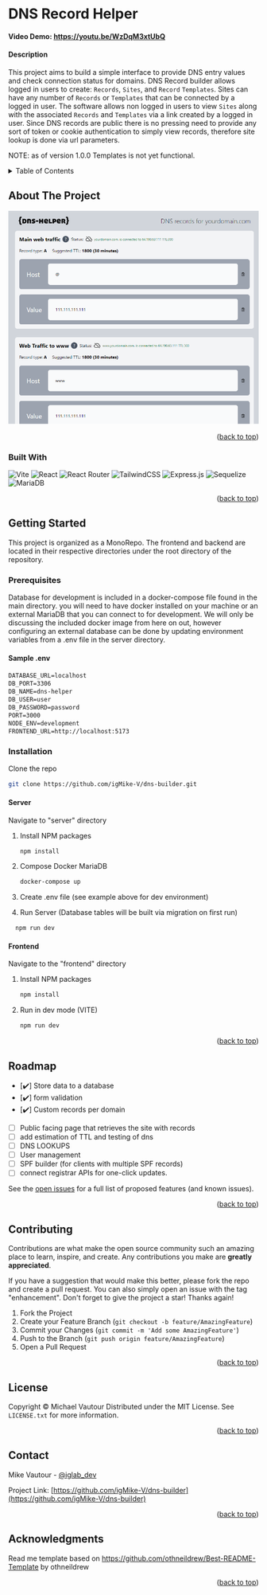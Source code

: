 <a name="readme-top"></a>
# DNS Record Helper
#### Video Demo:  https://youtu.be/WzDqM3xtUbQ
#### Description

This project aims to build a simple interface to provide DNS entry values and check connection status for domains. DNS Record builder allows logged in users to create: `Records`, `Sites`, and `Record` `Templates`.  Sites can have any number of `Records` or `Templates` that can be connected by a logged in user. The software allows non logged in users to view `Sites` along with the associated `Records` and `Templates` via a link created by a logged in user.  Since DNS records are public there is no pressing need to provide any sort of token or cookie authentication to simply view records, therefore site lookup is done via url parameters.

NOTE: as of version 1.0.0 Templates is not yet functional.


<!-- TABLE OF CONTENTS -->
<details>
  <summary>Table of Contents</summary>
  <ol>
    <li>
      <a href="#about-the-project">About The Project</a>
      <ul>
        <li><a href="#built-with">Built With</a></li>
      </ul>
    </li>
    <li>
      <a href="#getting-started">Getting Started</a>
      <ul>
        <li><a href="#prerequisites">Prerequisites</a></li>
        <li><a href="#installation">Installation</a></li>
      </ul>
    </li>
    <li><a href="#roadmap">Roadmap</a></li>
    <li><a href="#contributing">Contributing</a></li>
    <li><a href="#license">License</a></li>
    <li><a href="#contact">Contact</a></li>
    <li><a href="#acknowledgments">Acknowledgments</a></li>
  </ol>
</details>



<!-- ABOUT THE PROJECT -->
## About The Project

[![Product Name Screen Shot][product-screenshot]](https://example.com)



<p align="right">(<a href="#readme-top">back to top</a>)</p>



### Built With
![Vite](https://img.shields.io/badge/vite-%23646CFF.svg?style=for-the-badge&logo=vite&logoColor=white)
![React](https://img.shields.io/badge/react-%2320232a.svg?style=for-the-badge&logo=react&logoColor=%2361DAFB)
![React Router](https://img.shields.io/badge/React_Router-CA4245?style=for-the-badge&logo=react-router&logoColor=white)
![TailwindCSS](https://img.shields.io/badge/tailwindcss-%2338B2AC.svg?style=for-the-badge&logo=tailwind-css&logoColor=white)
![Express.js](https://img.shields.io/badge/express.js-%23404d59.svg?style=for-the-badge&logo=express&logoColor=%2361DAFB)
![Sequelize](https://img.shields.io/badge/Sequelize-52B0E7?style=for-the-badge&logo=Sequelize&logoColor=white)
![MariaDB](https://img.shields.io/badge/MariaDB-003545?style=for-the-badge&logo=mariadb&logoColor=white)

<p align="right">(<a href="#readme-top">back to top</a>)</p>

<!-- GETTING STARTED -->
## Getting Started

This project is organized as a MonoRepo.  The frontend and backend are located in their respective directories under the root directory of the repository.

### Prerequisites

Database for development is included in a docker-compose file found in the main directory.  you will need to have docker installed on your machine or an external MariaDB that you can connect to for development.  We will only be discussing the included docker image from here on out, however configuring an external database can be done by updating environment variables from a .env file in the server directory.

#### Sample .env
```
DATABASE_URL=localhost
DB_PORT=3306
DB_NAME=dns-helper
DB_USER=user
DB_PASSWORD=password
PORT=3000
NODE_ENV=development
FRONTEND_URL=http://localhost:5173
```

### Installation

Clone the repo
   ```sh
   git clone https://github.com/igMike-V/dns-builder.git
   ```
#### Server

Navigate to "server" directory
   
1. Install NPM packages
   ```sh
   npm install
   ```
2. Compose Docker MariaDB
   ```sh
   docker-compose up
   ```
3. Create .env file (see example above for dev environment)

4. Run Server (Database tables will be built via migration on first run)
```sh
  npm run dev
```

#### Frontend
Navigate to the "frontend" directory

1. Install NPM packages
   ```sh
   npm install
   ```

2. Run in dev mode (VITE)
   ```sh
   npm run dev
   ```


<p align="right">(<a href="#readme-top">back to top</a>)</p>



<!-- ROADMAP -->
## Roadmap

- [✔️] Store data to a database
- [✔️] form validation
- [✔️] Custom records per domain
- [ ] Public facing page that retrieves the site with records
- [ ] add estimation of TTL and testing of dns
- [ ] DNS LOOKUPS
- [ ] User management
- [ ] SPF builder (for clients with multiple SPF records)
- [ ] connect registrar APIs for one-click updates.

See the [open issues](https://github.com/igMike-V/dns-builder/issues) for a full list of proposed features (and known issues).

<p align="right">(<a href="#readme-top">back to top</a>)</p>



<!-- CONTRIBUTING -->
## Contributing

Contributions are what make the open source community such an amazing place to learn, inspire, and create. Any contributions you make are **greatly appreciated**.

If you have a suggestion that would make this better, please fork the repo and create a pull request. You can also simply open an issue with the tag "enhancement".
Don't forget to give the project a star! Thanks again!

1. Fork the Project
2. Create your Feature Branch (`git checkout -b feature/AmazingFeature`)
3. Commit your Changes (`git commit -m 'Add some AmazingFeature'`)
4. Push to the Branch (`git push origin feature/AmazingFeature`)
5. Open a Pull Request

<p align="right">(<a href="#readme-top">back to top</a>)</p>



<!-- LICENSE -->
## License
Copyright © Michael Vautour
Distributed under the MIT License. See `LICENSE.txt` for more information.

<p align="right">(<a href="#readme-top">back to top</a>)</p>



<!-- CONTACT -->
## Contact

Mike Vautour - [@iglab_dev](https://twitter.com/iglab_dev)

Project Link: [https://github.com/igMike-V/dns-builder](https://github.com/igMike-V/dns-builder)

<p align="right">(<a href="#readme-top">back to top</a>)</p>



<!-- ACKNOWLEDGMENTS -->
## Acknowledgments
Read me template based on https://github.com/othneildrew/Best-README-Template by othneildrew

<p align="right">(<a href="#readme-top">back to top</a>)</p>



<!-- MARKDOWN LINKS & IMAGES -->
<!-- https://www.markdownguide.org/basic-syntax/#reference-style-links -->
[license-shield]: https://img.shields.io/github/license/igMike-V/dns-builder.svg?style=for-the-badge
[license-url]: https://github.com/igMike-V/dns-builder/blob/master/LICENSE.txt
[linkedin-shield]: https://img.shields.io/badge/-LinkedIn-black.svg?style=for-the-badge&logo=linkedin&colorB=555
[linkedin-url]: https://linkedin.com/in/mikevautour
[product-screenshot]: images/screenshot.png
[React.js]: https://img.shields.io/badge/React-20232A?style=for-the-badge&logo=react&logoColor=61DAFB
[React-url]: https://reactjs.org/
